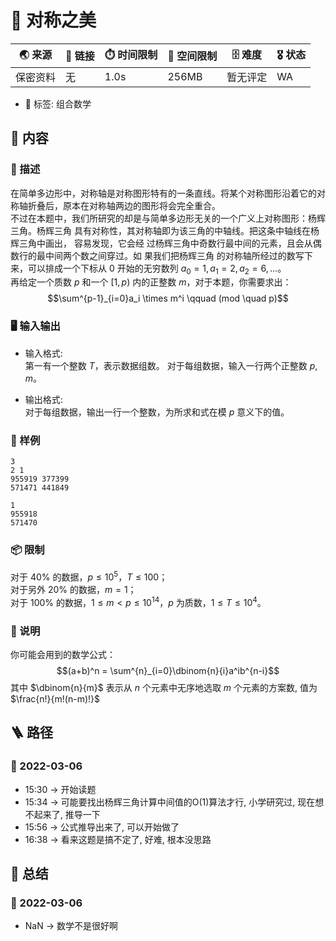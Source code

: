 # 📛 对称之美
| 🌏 来源  | 🔗 链接 | ⏱️ 时间限制 | 💾 空间限制 | 🗄️ 难度 | 🎖️ 状态 |
|--------|--------|-------------|-------------|--------|----------|
| 保密资料 | 无      | 1.0s        | 256MB       | 暂无评定 | WA       |
* 🔖 标签: 组合数学

## 📘 内容
### 🧾 描述
在简单多边形中，对称轴是对称图形特有的一条直线。将某个对称图形沿着它的对称轴折叠后，原本在对称轴两边的图形将会完全重合。  
不过在本题中，我们所研究的却是与简单多边形无关的一个广义上对称图形：杨辉三角。杨辉三角 具有对称性，其对称轴即为该三角的中轴线。把这条中轴线在杨辉三角中画出， 容易发现，它会经 过杨辉三角中奇数行最中间的元素，且会从偶数行的最中间两个数之间穿过。如 果我们把杨辉三角 的对称轴所经过的数写下来，可以排成一个下标从 $0$ 开始的无穷数列 $a_0=1, a_1=2, a_2=6,...$。  
再给定一个质数 $p$ 和一个 $[1,p)$ 内的正整数 $m$，对于本题，你需要求出：
$$\sum^{p-1}_{i=0}a_i \times m^i \qquad (mod \quad p)$$

### 🖥️ 输入输出
* 输入格式:  
第一有一个整数 $T$，表示数据组数。
对于每组数据，输入一行两个正整数 $p, m$。

* 输出格式:  
对于每组数据，输出一行一个整数，为所求和式在模 $p$ 意义下的值。

### 🏴 样例
```input1
3
2 1
955919 377399
571471 441849
```
```output1
1
955918
571470
```

### 📦 限制
对于 40% 的数据，$p \le 10^5$，$T \le 100$；  
对于另外 20% 的数据，$m = 1$；  
对于 100% 的数据，$1 \le m < p \le 10^{14}$，$p$ 为质数，$1 \le T \le 10^4$。  

### 📝 说明
你可能会用到的数学公式：
$$(a+b)^n = \sum^{n}_{i=0}\dbinom{n}{i}a^ib^{n-i}$$
其中 $\dbinom{n}{m}$ 表示从 $n$ 个元素中无序地选取 $m$ 个元素的方案数, 值为 $\frac{n!}{m!(n-m)!}$

## 🪜 路径
### 📆 2022-03-06
* 15:30 -> 开始读题
* 15:34 -> 可能要找出杨辉三角计算中间值的O(1)算法才行, 小学研究过, 现在想不起来了, 推导一下
* 15:56 -> 公式推导出来了, 可以开始做了
* 16:38 -> 看来这题是搞不定了, 好难, 根本没思路

## 📰 总结
### 📆 2022-03-06
* NaN -> 数学不是很好啊
